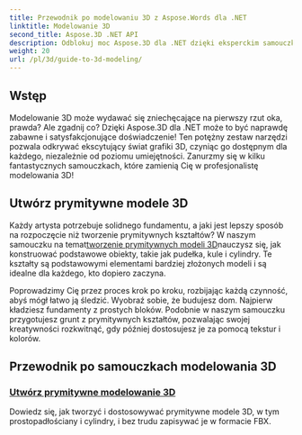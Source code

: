 ```yaml
---
title: Przewodnik po modelowaniu 3D z Aspose.Words dla .NET
linktitle: Modelowanie 3D
second_title: Aspose.3D .NET API
description: Odblokuj moc Aspose.3D dla .NET dzięki eksperckim samouczkom na temat tworzenia modeli 3D. Zacznij doskonalić swoje umiejętności projektowania 3D.
weight: 20
url: /pl/3d/guide-to-3d-modeling/
---
```

## Wstęp

Modelowanie 3D może wydawać się zniechęcające na pierwszy rzut oka, prawda? Ale zgadnij co? Dzięki Aspose.3D dla .NET może to być naprawdę zabawne i satysfakcjonujące doświadczenie! Ten potężny zestaw narzędzi pozwala odkrywać ekscytujący świat grafiki 3D, czyniąc go dostępnym dla każdego, niezależnie od poziomu umiejętności. Zanurzmy się w kilku fantastycznych samouczkach, które zamienią Cię w profesjonalistę modelowania 3D!

## Utwórz prymitywne modele 3D

 Każdy artysta potrzebuje solidnego fundamentu, a jaki jest lepszy sposób na rozpoczęcie niż tworzenie prymitywnych kształtów? W naszym samouczku na temat[tworzenie prymitywnych modeli 3D](./create-primitive-3d-modeling/)nauczysz się, jak konstruować podstawowe obiekty, takie jak pudełka, kule i cylindry. Te kształty są podstawowymi elementami bardziej złożonych modeli i są idealne dla każdego, kto dopiero zaczyna.

Poprowadzimy Cię przez proces krok po kroku, rozbijając każdą czynność, abyś mógł łatwo ją śledzić. Wyobraź sobie, że budujesz dom. Najpierw kładziesz fundamenty z prostych bloków. Podobnie w naszym samouczku przygotujesz grunt z prymitywnych kształtów, pozwalając swojej kreatywności rozkwitnąć, gdy później dostosujesz je za pomocą tekstur i kolorów. 

## Przewodnik po samouczkach modelowania 3D
### [Utwórz prymitywne modelowanie 3D](./create-primitive-3d-modeling/)
Dowiedz się, jak tworzyć i dostosowywać prymitywne modele 3D, w tym prostopadłościany i cylindry, i bez trudu zapisywać je w formacie FBX.